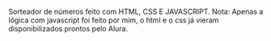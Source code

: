 Sorteador de números feito com HTML, CSS E JAVASCRIPT.
Nota: Apenas a lógica com javascript foi feito por mim, o html e o css já vieram disponibilizados prontos pelo Alura.
